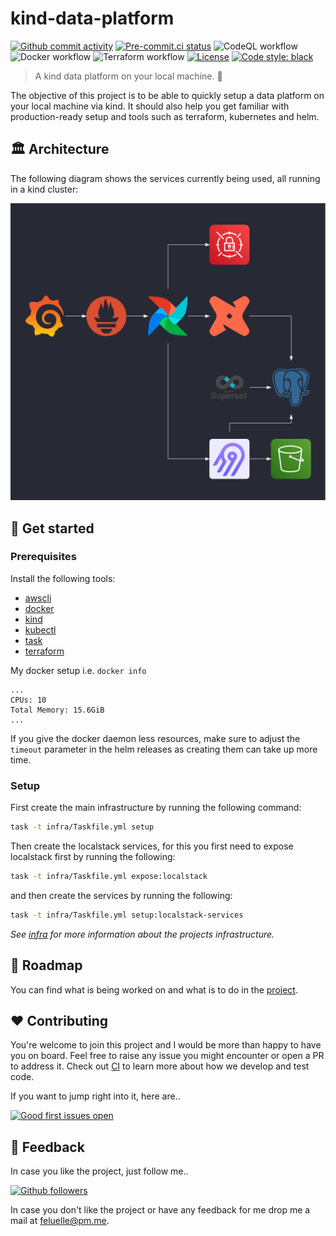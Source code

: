 # kind-data-platform

[![Github commit activity](https://img.shields.io/github/commit-activity/w/feluelle/kind-data-platform)](https://github.com/feluelle/kind-data-platform/pulse)
[![Pre-commit.ci status](https://results.pre-commit.ci/badge/github/feluelle/kind-data-platform/main.svg)](https://results.pre-commit.ci/latest/github/feluelle/kind-data-platform/main)
![CodeQL workflow](https://github.com/feluelle/kind-data-platform/actions/workflows/codeql-analysis.yml/badge.svg)
![Docker workflow](https://github.com/feluelle/kind-data-platform/actions/workflows/docker.yml/badge.svg)
![Terraform workflow](https://github.com/feluelle/kind-data-platform/actions/workflows/terraform.yml/badge.svg)
[![License](https://img.shields.io/:license-Apache%202-blue.svg)](https://www.apache.org/licenses/LICENSE-2.0.txt)
[![Code style: black](https://img.shields.io/badge/code%20style-black-000000.svg)](https://github.com/psf/black)

> A kind data platform on your local machine. 🤗

The objective of this project is to be able to quickly setup a data platform on your local machine via kind. It should also help you get familiar with production-ready setup and tools such as terraform, kubernetes and helm.

## 🏛️ Architecture

The following diagram shows the services currently being used, all running in a kind cluster:

![architecture](diagrams/kind-data-platform.png)

## 🚀 Get started

### Prerequisites

Install the following tools:
- [awscli](https://aws.amazon.com/cli/)
- [docker](https://www.docker.com/)
- [kind](https://kind.sigs.k8s.io/)
- [kubectl](https://kubernetes.io/docs/tasks/tools/)
- [task](https://taskfile.dev/)
- [terraform](https://www.terraform.io/)

My docker setup i.e. `docker info`
```
...
CPUs: 10
Total Memory: 15.6GiB
...
```
If you give the docker daemon less resources, make sure to adjust the `timeout` parameter in the helm releases as creating them can take up more time.

### Setup

First create the main infrastructure by running the following command:
```bash
task -t infra/Taskfile.yml setup
```
Then create the localstack services, for this you first need to expose localstack first by running the following:
```bash
task -t infra/Taskfile.yml expose:localstack
```
and then create the services by running the following:
```bash
task -t infra/Taskfile.yml setup:localstack-services
```
_See [infra](infra/README.md) for more information about the projects infrastructure._

## 📜 Roadmap

You can find what is being worked on and what is to do in the [project](https://github.com/feluelle/kind-data-platform/projects/1).

## ❤️ Contributing

You're welcome to join this project and I would be more than happy to have you on board. Feel free to raise any issue you might encounter or open a PR to address it. Check out [CI](CI.md) to learn more about how we develop and test code.

If you want to jump right into it, here are..

[![Good first issues open](https://img.shields.io/github/issues/feluelle/kind-data-platform/good%20first%20issue.svg?label=good%20first%20issues)](https://github.com/feluelle/kind-data-platform/issues?q=is%3Aopen+is%3Aissue+label%3A"good+first+issue")

## 💬 Feedback

In case you like the project, just follow me..

[![Github followers](https://img.shields.io/github/followers/feluelle?label=Follow&style=social)](https://github.com/feluelle)

In case you don't like the project or have any feedback for me drop me a mail at feluelle@pm.me.
